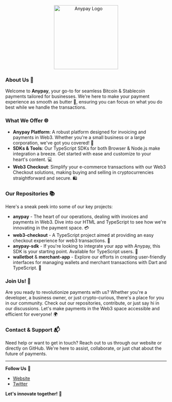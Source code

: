 
<p align="center">
  <img src="https://bico.media/4bd0680e7545a42d76bb92c83415659cc6d66aae15d9f264062efc0cd7d1972e" alt="Anypay Logo" width="200">
</p>

### About Us 👋

Welcome to **Anypay**, your go-to for seamless Bitcoin & Stablecoin payments tailored for businesses. We're here to make your payment experience as smooth as butter 🧈, ensuring you can focus on what you do best while we handle the transactions.

### What We Offer 🌐

- **Anypay Platform**: A robust platform designed for invoicing and payments in Web3. Whether you're a small business or a large corporation, we've got you covered! 🚀
- **SDKs & Tools**: Our TypeScript SDKs for both Browser & Node.js make integration a breeze. Get started with ease and customize to your heart's content. 💻
- **Web3 Checkout**: Simplify your e-commerce transactions with our Web3 Checkout solutions, making buying and selling in cryptocurrencies straightforward and secure. 🛍️

### Our Repositories 📚

Here's a sneak peek into some of our key projects:

- **anypay** - The heart of our operations, dealing with invoices and payments in Web3. Dive into our HTML and TypeScript to see how we're innovating in the payment space. 💳
- **web3-checkout** - A TypeScript project aimed at providing an easy checkout experience for web3 transactions. 🛒
- **anypay-sdk** - If you're looking to integrate your app with Anypay, this SDK is your starting point. Available for TypeScript users. 📲
- **walletbot** & **merchant-app** - Explore our efforts in creating user-friendly interfaces for managing wallets and merchant transactions with Dart and TypeScript. 📱

### Join Us! 👐

Are you ready to revolutionize payments with us? Whether you're a developer, a business owner, or just crypto-curious, there's a place for you in our community. Check out our repositories, contribute, or just say hi in our discussions. Let's make payments in the Web3 space accessible and efficient for everyone! 🌍

### Contact & Support 📬

Need help or want to get in touch? Reach out to us through our website or directly on GitHub. We're here to assist, collaborate, or just chat about the future of payments.

---

**Follow Us** 🌠

- [Website](https://www.anypayx.com)
- [Twitter](https://twitter.com/xanypay)

**Let's innovate together!** 🚀
